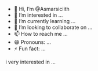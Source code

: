 - 👋 Hi, I’m @Asmarsiciith
- 👀 I’m interested in ...
- 🌱 I’m currently learning ...
- 💞️ I’m looking to collaborate on ...
- 📫 How to reach me ...
- 😄 Pronouns: ...
- ⚡ Fun fact: ...

<!---
Asmarsiciith/Asmarsiciith is a ✨ special ✨ repository because its `README.md` (this file) appears on your GitHub profile.
You can click the Preview link to take a look at your changes.
--->i very interested in ...
